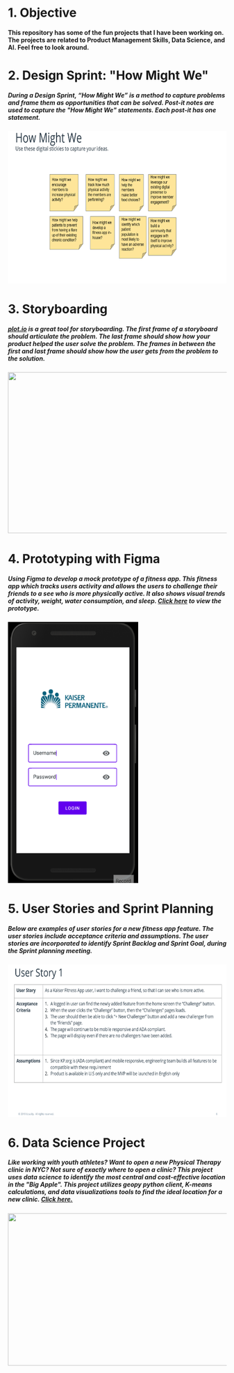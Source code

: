 # 1. Objective

#### This repository has some of the fun projects that I have been working on. The projects are related to Product Management Skills, Data Science, and AI. Feel free to look around.


# 2. Design Sprint: "How Might We"
##### During a Design Sprint, “How Might We” is a method to capture problems and frame them as opportunities that can be solved. Post-it notes are used to capture the "How Might We" statements. Each post-it has one statement.
<img src="HowMightWe.gif" width="675" height="350"/>


# 3. Storyboarding
##### [plot.io](https://theplot.io/) is a great tool for storyboarding. The first frame of a storyboard should articulate the problem. The last frame should show how your product helped the user solve the problem. The frames in between the first and last frame should show how the user gets from the problem to the solution. 
<img src="https://user-images.githubusercontent.com/64765832/125737792-fb82af12-f6b7-494e-9962-24cb2afb1a01.png" width="725" height="370">


# 4. Prototyping with Figma
##### Using Figma to develop a mock prototype of a fitness app. This fitness app which tracks users activity and allows the users to challenge their friends to a see who is more physically active. It also shows visual trends of activity, weight, water consumption, and sleep. [Click here](https://www.figma.com/file/adgPzMaM1NjwhqVtFeguuW/Kaiser-Fitness-App?node-id=0%3A1) to view the prototype. 
<img src="FitnessApp.gif" width="300" height="600"/>


# 5. User Stories and Sprint Planning
##### Below are examples of user stories for a new fitness app feature. The user stories include  acceptance criteria and assumptions. The user stories are incorporated to identify Sprint Backlog and Sprint Goal, during the Sprint planning meeting. 
<img src="UserStories.gif" width="675" height="350"/>


# 6. Data Science Project
##### Like working with youth athletes? Want to open a new Physical Therapy clinic in NYC? Not sure of exactly where to open a clinic? This project uses data science to identify the most central and cost-effective location in the "Big Apple". This project utilizes geopy python client, K-means calculations, and data visualizations tools to find the ideal location for a new clinic. <a href="https://www.linkedin.com/pulse/battle-neighborhoods-neeraj-baheti-pt-dpt-scs-ocs-cscs/"> Click here. </a> 
<a href="https://www.linkedin.com/pulse/battle-neighborhoods-neeraj-baheti-pt-dpt-scs-ocs-cscs/">
<img src="https://user-images.githubusercontent.com/64765832/125731982-b00c150a-8769-49c3-9b4a-849815554dc3.png" width="675" height="350">
</a>
